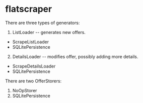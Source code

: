 # flatscraper

There are three types of generators:
1. ListLoader -- generates new offers.
* ScrapeListLoader
* SQLitePersistence
2. DetailsLoader -- modifies offer, possibly adding more details.
* ScrapeDetailsLoader
* SQLitePersistence

There are two OfferStorers:
1. NoOpStorer
2. SQLitePersistence
